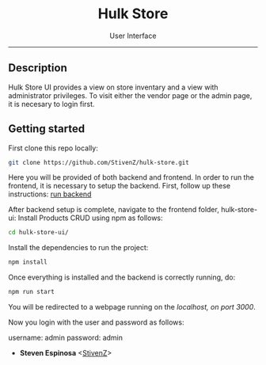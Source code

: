 <h1 align="center">Hulk Store</h1>
<p align="center">User Interface</p>

---

## Description

Hulk Store UI provides a view on store inventary and a view with administrator privileges. To visit either the vendor page or the admin page, it is necesary to login first.

## Getting started

First clone this repo locally:

```bash
git clone https://github.com/StivenZ/hulk-store.git
```

Here you will be provided of both backend and frontend. In order to run the frontend, it is necessary to setup the backend. First, follow up these instructions: [run backend](https://github.com/StivenZ/hulk-store/blob/main/hulkStore-backend/README.md)

After backend setup is complete, navigate to the frontend folder, hulk-store-ui:
Install Products CRUD using npm as follows:

```bash
cd hulk-store-ui/
```

Install the dependencies to run the project:

```bash
npm install
```

Once everything is installed and the backend is correctly running, do:

```bash
npm run start
```

You will be redirected to a webpage running on the _localhost, on port 3000_.

Now you login with the user and password as follows:

username: admin
password: admin

- **Steven Espinosa** <[StivenZ](https://github.com/)>
